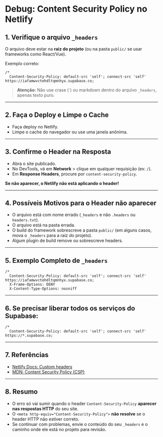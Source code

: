 # Debug: Content Security Policy no Netlify

## 1. **Verifique o arquivo `_headers`**

O arquivo deve estar na **raiz do projeto** (ou na pasta `public/` se usar frameworks como React/Vue).

Exemplo correto:

```
/*
  Content-Security-Policy: default-src 'self'; connect-src 'self' https://iafamwvctehdltqmnhyx.supabase.co;
```

> **Atenção:** Não use crase (\`) ou markdown dentro do arquivo `_headers`, apenas texto puro.

---

## 2. **Faça o Deploy e Limpe o Cache**

- Faça deploy no Netlify.
- Limpe o cache do navegador ou use uma janela anônima.

---

## 3. **Confirme o Header na Resposta**

- Abra o site publicado.
- No DevTools, vá em **Network** > clique em qualquer requisição (ex: `/`).
- Em **Response Headers**, procure por `content-security-policy`.

**Se não aparecer, o Netlify não está aplicando o header!**

---

## 4. **Possíveis Motivos para o Header não aparecer**

- O arquivo está com nome errado (`_headers` e não `.headers` ou `headers.txt`).
- O arquivo está na pasta errada.
- O build do framework sobrescreve a pasta `public/` (em alguns casos, mova o `_headers` para a raiz do projeto).
- Algum plugin de build remove ou sobrescreve headers.

---

## 5. **Exemplo Completo de `_headers`**

```
/*
  Content-Security-Policy: default-src 'self'; connect-src 'self' https://iafamwvctehdltqmnhyx.supabase.co;
  X-Frame-Options: DENY
  X-Content-Type-Options: nosniff
```

---

## 6. **Se precisar liberar todos os serviços do Supabase:**

```
/*
  Content-Security-Policy: default-src 'self'; connect-src 'self' https://*.supabase.co;
```

---

## 7. **Referências**

- [Netlify Docs: Custom headers](https://docs.netlify.com/routing/headers/)
- [MDN: Content Security Policy (CSP)](https://developer.mozilla.org/pt-BR/docs/Web/HTTP/CSP)

---

## 8. **Resumo**

- O erro só vai sumir quando o header `Content-Security-Policy` **aparecer nas respostas HTTP** do seu site.
- O `<meta http-equiv="Content-Security-Policy">` **não resolve** se o header HTTP não estiver correto.
- Se continuar com problemas, envie o conteúdo do seu `_headers` e o caminho onde ele está no projeto para revisão.